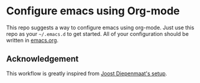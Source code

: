 # Configure emacs using Org-mode

This repo suggests a way to configure emacs using org-mode. Just use
this repo as your `~/.emacs.d` to get started. All of your
configuration should be written in [emacs.org](blob/master/emacs.org).

## Acknowledgement

This workflow is greatly inspired from [Joost Diepenmaat's setup](https://github.com/joodie/emacs-literal-config).